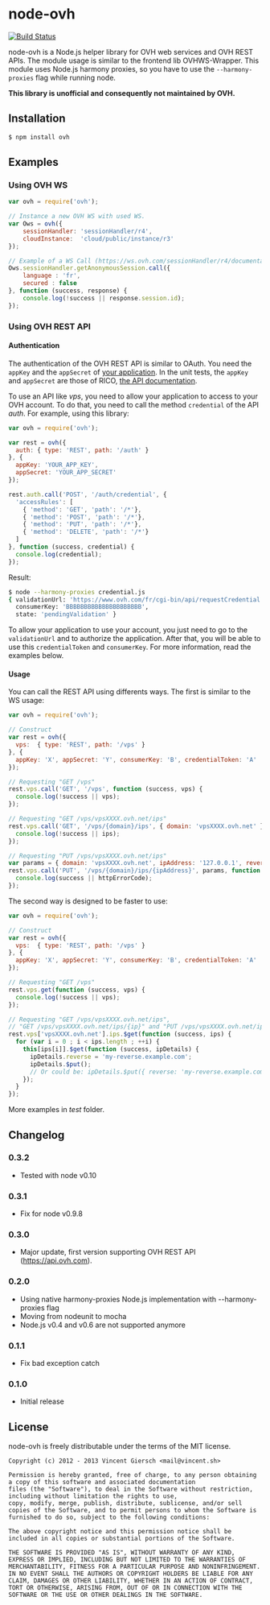 node-ovh
========

[![Build Status](https://secure.travis-ci.org/gierschv/node-ovh.png)](http://travis-ci.org/gierschv/node-ovh)

node-ovh is a Node.js helper library for OVH web services and OVH REST APIs.
The module usage is similar to the frontend lib OVHWS-Wrapper.
This module uses Node.js harmony proxies, so you have to use the `--harmony-proxies` flag while running node.

**This library is unofficial and consequently not maintained by OVH.**

Installation
------------

```javascript
$ npm install ovh
```

Examples
--------

### Using OVH WS

```javascript
var ovh = require('ovh');

// Instance a new OVH WS with used WS.
var Ows = ovh({
    sessionHandler: 'sessionHandler/r4',
    cloudInstance:  'cloud/public/instance/r3'
});

// Example of a WS Call (https://ws.ovh.com/sessionHandler/r4/documentation.html)
Ows.sessionHandler.getAnonymousSession.call({
    language : 'fr',
    secured : false
}, function (success, response) {
    console.log(!success || response.session.id);
});
```

### Using OVH REST API

#### Authentication
The authentication of the OVH REST API is similar to OAuth. You need the `appKey`
and the `appSecret` of [your application](https://www.ovh.com/fr/cgi-bin/api/createApplication.cgi).
In the unit tests, the `appKey` and `appSecret` are those of RICO, [the API documentation](https://api.ovh.com).

To use an API like *vps*, you need to allow your application to access to your OVH account.
To do that, you need to call the method `credential` of the API *auth*. For example, using this library:

```javascript
var ovh = require('ovh');

var rest = ovh({
  auth: { type: 'REST', path: '/auth' }
}, {
  appKey: 'YOUR_APP_KEY',
  appSecret: 'YOUR_APP_SECRET'
});

rest.auth.call('POST', '/auth/credential', {
  'accessRules': [
    { 'method': 'GET', 'path': '/*'},
    { 'method': 'POST', 'path': '/*'},
    { 'method': 'PUT', 'path': '/*'},
    { 'method': 'DELETE', 'path': '/*'}
  ]
}, function (success, credential) {
  console.log(credential);
});
```

Result:

```bash
$ node --harmony-proxies credential.js
{ validationUrl: 'https://www.ovh.com/fr/cgi-bin/api/requestCredential.cgi?credentialToken=AAAAAAAAAAAAAAAAAAAAAAAAAA',
  consumerKey: 'BBBBBBBBBBBBBBBBBBBBB',
  state: 'pendingValidation' }
```

To allow your application to use your account, you just need to go to the `validationUrl` and to authorize the application.
After that, you will be able to use this `credentialToken` and `consumerKey`. For more information, read the examples below.

#### Usage
You can call the REST API using differents ways. The first is similar to the WS usage:

```javascript
var ovh = require('ovh');

// Construct
var rest = ovh({
  vps:  { type: 'REST', path: '/vps' }
}, {
  appKey: 'X', appSecret: 'Y', consumerKey: 'B', credentialToken: 'A'
});

// Requesting "GET /vps"
rest.vps.call('GET', '/vps', function (success, vps) {
  console.log(!success || vps);
});

// Requesting "GET /vps/vpsXXXX.ovh.net/ips"
rest.vps.call('GET', '/vps/{domain}/ips', { domain: 'vpsXXXX.ovh.net' }, function (success, ips) {
  console.log(!success || ips);
});

// Requesting "PUT /vps/vpsXXXX.ovh.net/ips"
var params = { domain: 'vpsXXXX.ovh.net', ipAddress: '127.0.0.1', reverse: 'vpsXXXX.ovh.net' };
rest.vps.call('PUT', '/vps/{domain}/ips/{ipAddress}', params, function (success, httpErrorCode) {
  console.log(success || httpErrorCode);
});
```

The second way is designed to be faster to use:

```javascript
var ovh = require('ovh');

// Construct
var rest = ovh({
  vps:  { type: 'REST', path: '/vps' }
}, {
  appKey: 'X', appSecret: 'Y', consumerKey: 'B', credentialToken: 'A'
});

// Requesting "GET /vps"
rest.vps.get(function (success, vps) {
  console.log(!success || vps);
});

// Requesting "GET /vps/vpsXXXX.ovh.net/ips",
// "GET /vps/vpsXXXX.ovh.net/ips/{ip}" and "PUT /vps/vpsXXXX.ovh.net/ips/{ip}" for each IP
rest.vps['vpsXXXX.ovh.net'].ips.$get(function (success, ips) {
  for (var i = 0 ; i < ips.length ; ++i) {
    this[ips[i]].$get(function (success, ipDetails) {
      ipDetails.reverse = 'my-reverse.example.com';
      ipDetails.$put();
      // Or could be: ipDetails.$put({ reverse: 'my-reverse.example.com' });
    });
  }
});

```

More examples in *test* folder.

Changelog
---------

### 0.3.2

* Tested with node v0.10

### 0.3.1

* Fix for node v0.9.8

### 0.3.0

* Major update, first version supporting OVH REST API (https://api.ovh.com).

### 0.2.0

* Using native harmony-proxies Node.js implementation with --harmony-proxies flag
* Moving from nodeunit to mocha
* Node.js v0.4 and v0.6 are not supported anymore

### 0.1.1

* Fix bad exception catch

### 0.1.0

* Initial release

License
-------

node-ovh is freely distributable under the terms of the MIT license.

```
Copyright (c) 2012 - 2013 Vincent Giersch <mail@vincent.sh>

Permission is hereby granted, free of charge, to any person obtaining a copy of this software and associated documentation
files (the "Software"), to deal in the Software without restriction, including without limitation the rights to use,
copy, modify, merge, publish, distribute, sublicense, and/or sell copies of the Software, and to permit persons to whom the Software is furnished to do so, subject to the following conditions:

The above copyright notice and this permission notice shall be included in all copies or substantial portions of the Software.

THE SOFTWARE IS PROVIDED "AS IS", WITHOUT WARRANTY OF ANY KIND, EXPRESS OR IMPLIED, INCLUDING BUT NOT LIMITED TO THE WARRANTIES OF MERCHANTABILITY, FITNESS FOR A PARTICULAR PURPOSE AND NONINFRINGEMENT. IN NO EVENT SHALL THE AUTHORS OR COPYRIGHT HOLDERS BE LIABLE FOR ANY CLAIM, DAMAGES OR OTHER LIABILITY, WHETHER IN AN ACTION OF CONTRACT, TORT OR OTHERWISE, ARISING FROM, OUT OF OR IN CONNECTION WITH THE SOFTWARE OR THE USE OR OTHER DEALINGS IN THE SOFTWARE.
```
